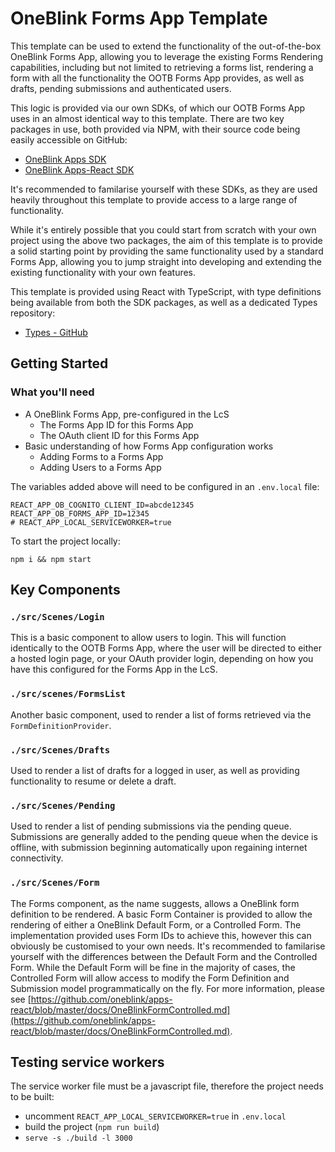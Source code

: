 # OneBlink Forms App Template

This template can be used to extend the functionality of the out-of-the-box OneBlink Forms App, allowing you to leverage the existing Forms Rendering capabilities, including but not limited to retrieving a forms list, rendering a form with all the functionality the OOTB Forms App provides, as well as drafts, pending submissions and authenticated users.

This logic is provided via our own SDKs, of which our OOTB Forms App uses in an almost identical way to this template. There are two key packages in use, both provided via NPM, with their source code being easily accessible on GitHub:

* [OneBlink Apps SDK](https://github.com/oneblink/apps)
* [OneBlink Apps-React SDK](https://github.com/oneblink/apps-react)

It's recommended to familarise yourself with these SDKs, as they are used heavily throughout this template to provide access to a large range of functionality.

While it's entirely possible that you could start from scratch with your own project using the above two packages, the aim of this template is to provide a solid starting point by providing the same functionality used by a standard Forms App, allowing you to jump straight into developing and extending the existing functionality with your own features.

This template is provided using React with TypeScript, with type definitions being available from both the SDK packages, as well as a dedicated Types repository:

* [Types - GitHub](https://github.com/oneblink/types)

## Getting Started

### What you'll need

* A OneBlink Forms App, pre-configured in the LcS
  - The Forms App ID for this Forms App
  - The OAuth client ID for this Forms App
* Basic understanding of how Forms App configuration works
  - Adding Forms to a Forms App
  - Adding Users to a Forms App

The variables added above will need to be configured in an `.env.local` file:
```
REACT_APP_OB_COGNITO_CLIENT_ID=abcde12345
REACT_APP_OB_FORMS_APP_ID=12345
# REACT_APP_LOCAL_SERVICEWORKER=true
```

To start the project locally:
```
npm i && npm start
```

## Key Components

### `./src/Scenes/Login`

This is a basic component to allow users to login. This will function identically to the OOTB Forms App, where the user will be directed to either a hosted login page, or your OAuth provider login, depending on how you have this configured for the Forms App in the LcS. 

### `./src/scenes/FormsList`

Another basic component, used to render a list of forms retrieved via the `FormDefinitionProvider`.

### `./src/Scenes/Drafts`

Used to render a list of drafts for a logged in user, as well as providing functionality to resume or delete a draft.

### `./src/Scenes/Pending`

Used to render a list of pending submissions via the pending queue. Submissions are generally added to the pending queue when the device is offline, with submission beginning automatically upon regaining internet connectivity.

### `./src/Scenes/Form`

The Forms component, as the name suggests, allows a OneBlink form definition to be rendered. A basic Form Container is provided to allow the rendering of either a OneBlink Default Form, or a Controlled Form. The implementation provided uses Form IDs to achieve this, however this can obviously be customised to your own needs. It's recommended to familarise yourself with the differences between the Default Form and the Controlled Form. While the Default Form will be fine in the majority of cases, the Controlled Form will allow access to modify the Form Definition and Submission model programmatically on the fly. For more information, please see [https://github.com/oneblink/apps-react/blob/master/docs/OneBlinkFormControlled.md](https://github.com/oneblink/apps-react/blob/master/docs/OneBlinkFormControlled.md).

## Testing service workers

The service worker file must be a javascript file, therefore the project needs to be built:

- uncomment `REACT_APP_LOCAL_SERVICEWORKER=true` in `.env.local`
- build the project (`npm run build`)
- `serve -s ./build -l 3000`
